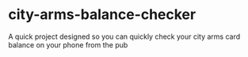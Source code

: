 city-arms-balance-checker
=========================

A quick project designed so you can quickly check your city arms card balance on your phone from the pub